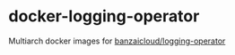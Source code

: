 # docker-logging-operator

Multiarch docker images for [banzaicloud/logging-operator](https://github.com/banzaicloud/logging-operator)
